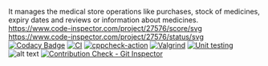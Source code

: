 It manages the medical store operations like purchases, stock of medicines, expiry dates and reviews or information about medicines.
https://www.code-inspector.com/project/27576/score/svg
https://www.code-inspector.com/project/27576/status/svg
[![Codacy Badge](https://app.codacy.com/project/badge/Grade/f737540837a349d99f99ae7699612ab3)](https://www.codacy.com/gh/Mokkarala-NagaSai-Lakshmi-Samyuktha/Stepin-Maintenance-of-pharmacy-records-/dashboard?utm_source=github.com&amp;utm_medium=referral&amp;utm_content=Mokkarala-NagaSai-Lakshmi-Samyuktha/Stepin-Maintenance-of-pharmacy-records-&amp;utm_campaign=Badge_Grade)
[![CI](https://github.com/Mokkarala-NagaSai-Lakshmi-Samyuktha/Stepin-Maintenance-of-pharmacy-records-/actions/workflows/build.yml/badge.svg)](https://github.com/Mokkarala-NagaSai-Lakshmi-Samyuktha/Stepin-Maintenance-of-pharmacy-records-/actions/workflows/build.yml)
[![cppcheck-action](https://github.com/Mokkarala-NagaSai-Lakshmi-Samyuktha/Stepin-Maintenance-of-pharmacy-records-/actions/workflows/cppcheck.yml/badge.svg)](https://github.com/Mokkarala-NagaSai-Lakshmi-Samyuktha/Stepin-Maintenance-of-pharmacy-records-/actions/workflows/cppcheck.yml)
[![Valgrind](https://github.com/Mokkarala-NagaSai-Lakshmi-Samyuktha/Stepin-Maintenance-of-pharmacy-records-/actions/workflows/Valgrind.yml/badge.svg)](https://github.com/Mokkarala-NagaSai-Lakshmi-Samyuktha/Stepin-Maintenance-of-pharmacy-records-/actions/workflows/Valgrind.yml)
[![Unit testing](https://github.com/Mokkarala-NagaSai-Lakshmi-Samyuktha/Stepin-Maintenance-of-pharmacy-records-/actions/workflows/Unittest.yml/badge.svg)](https://github.com/Mokkarala-NagaSai-Lakshmi-Samyuktha/Stepin-Maintenance-of-pharmacy-records-/actions/workflows/Unittest.yml)
![alt text](https://image.shutterstock.com/image-vector/pharmacy-pharmacist-client-counter-drugstore-260nw-1438618277.jpg)
[![Contribution Check - Git Inspector](https://github.com/Mokkarala-NagaSai-Lakshmi-Samyuktha/Stepin-Maintenance-of-pharmacy-records-/actions/workflows/gitinspector.yml/badge.svg)](https://github.com/Mokkarala-NagaSai-Lakshmi-Samyuktha/Stepin-Maintenance-of-pharmacy-records-/actions/workflows/gitinspector.yml)
